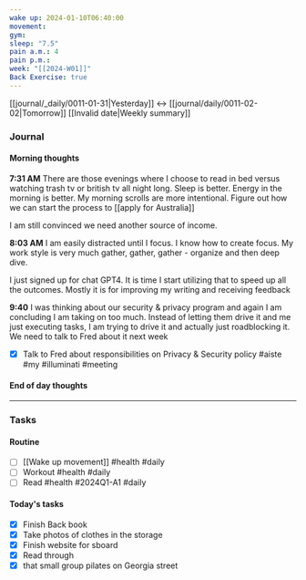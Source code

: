 ```yaml
---
wake up: 2024-01-10T06:40:00
movement: 
gym: 
sleep: "7.5"
pain a.m.: 4
pain p.m.: 
week: "[[2024-W01]]"
Back Exercise: true
---
```

[[journal/_daily/0011-01-31|Yesterday]] <-> [[journal/daily/0011-02-02|Tomorrow]]
[[Invalid date|Weekly summary]]
### Journal
#### Morning thoughts

**7:31 AM**
There are those evenings where I choose to read in bed versus watching trash tv or british tv all night long. 
Sleep is better. Energy in the morning is better. 
My morning scrolls are more intentional. 
Figure out how we can start the process to [[apply for Australia]]

I am still convinced we need another source of income. 

**8:03 AM** 
I am easily distracted until I focus. I know how to create focus. 
My work style is very much gather, gather, gather - organize and then deep dive. 

I just signed up for chat GPT4. 
It is time I start utilizing that to speed up all the outcomes. Mostly it is for improving my writing and receiving feedback

**9:40**
I was thinking about our security & privacy program and again I am concluding I am taking on too much. Instead of letting them drive it and me just executing tasks, I am trying to drive it and actually just roadblocking it.
We need to talk to Fred about it next week
- [x] Talk to Fred about responsibilities on Privacy & Security policy #aiste #my #illuminati #meeting

#### End of day thoughts




-----
### Tasks 

#### Routine

- [ ] [[Wake up movement]] #health #daily
- [ ] Workout #health #daily 
- [ ] Read #health #2024Q1-A1 #daily

#### Today's tasks

- [x] Finish Back book
- [x] Take photos of clothes in the storage
- [x] Finish website for sboard
- [x] Read through
- [x] that small group pilates on Georgia street